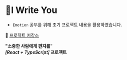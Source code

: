 # 📮I Write You

- `Emotion` 공부를 위해 초기 프로젝트 내용을 활용하였습니다.

🔗 [프로젝트 저장소](https://github.com/likelion-plus/i-write-you.git)

**"소중한 사람에게 편지를"**  
**_[React + TypeScript]_ 프로젝트**
